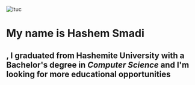 ![ltuc](https://1.bp.blogspot.com/-BubVtFoFpw4/Xq4UgkmSK6I/AAAAAAAB3sg/UbLAG2eV3c4w-wByrPvpJPrGkkD6gKSTQCLcBGAsYHQ/s640/%25D9%2583%25D9%2584%25D9%258A%25D8%25A9%2B%25D9%2584%25D9%2588%25D9%2585%25D9%258A%25D9%2586%25D9%2588%25D8%25B3.png)
# My name is Hashem Smadi
## , I graduated from __Hashemite University__ with a Bachelor's degree in ***Computer Science*** and I'm looking for more educational opportunities
